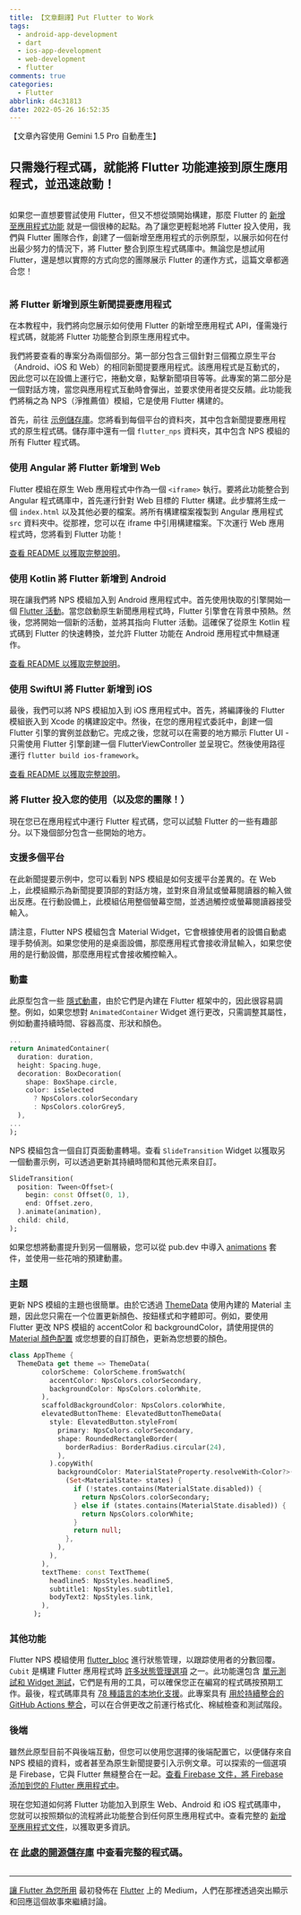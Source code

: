 ```yaml
---
title: 【文章翻譯】Put Flutter to Work
tags:
  - android-app-development
  - dart
  - ios-app-development
  - web-development
  - flutter
comments: true
categories:
  - Flutter
abbrlink: d4c31813
date: 2022-05-26 16:52:35
---
```


【文章內容使用 Gemini 1.5 Pro 自動產生】

## 只需幾行程式碼，就能將 Flutter 功能連接到原生應用程式，並迅速啟動！

<figure>
<img alt="" src="https://cdn-images-1.medium.com/max/1024/1*7pcNynupdvylRqlRdi6rPQ.png" />
</figure>

如果您一直想要嘗試使用 Flutter，但又不想從頭開始構建，那麼 Flutter 的 [新增至應用程式功能](https://docs.flutter.dev/development/add-to-app) 就是一個很棒的起點。為了讓您更輕鬆地將 Flutter 投入使用，我們與 Flutter 團隊合作，創建了一個新增至應用程式的示例原型，以展示如何在付出最少努力的情況下，將 Flutter 整合到原生程式碼庫中。無論您是想試用 Flutter，還是想以實際的方式向您的團隊展示 Flutter 的運作方式，這篇文章都適合您！

<figure>
<img alt="" src="https://cdn-images-1.medium.com/max/339/1*gJk1B6Jqynp6QGXirf8VBQ.gif" />
</figure>

### 將 Flutter 新增到原生新聞提要應用程式

在本教程中，我們將向您展示如何使用 Flutter 的新增至應用程式 API，僅需幾行程式碼，就能將 Flutter 功能整合到原生應用程式中。

我們將要查看的專案分為兩個部分。第一部分包含三個針對三個獨立原生平台（Android、iOS 和 Web）的相同新聞提要應用程式。該應用程式是互動式的，因此您可以在設備上運行它，捲動文章，點擊新聞項目等等。此專案的第二部分是一個對話方塊，當您與應用程式互動時會彈出，並要求使用者提交反饋。此功能我們將稱之為 NPS（淨推薦值）模組，它是使用 Flutter 構建的。

首先，前往 [示例儲存庫](https://github.com/flutter/put-flutter-to-work)。您將看到每個平台的資料夾，其中包含新聞提要應用程式的原生程式碼。儲存庫中還有一個 `flutter_nps` 資料夾，其中包含 NPS 模組的所有 Flutter 程式碼。

### 使用 Angular 將 Flutter 新增到 Web

Flutter 模組在原生 Web 應用程式中作為一個 `<iframe>` 執行。要將此功能整合到 Angular 程式碼庫中，首先運行針對 Web 目標的 Flutter 構建。此步驟將生成一個 `index.html` 以及其他必要的檔案。將所有構建檔案複製到 Angular 應用程式 `src` 資料夾中。從那裡，您可以在 iframe 中引用構建檔案。下次運行 Web 應用程式時，您將看到 Flutter 功能！

[查看 README 以獲取完整說明](https://github.com/flutter/put-flutter-to-work#web)。

### 使用 Kotlin 將 Flutter 新增到 Android

現在讓我們將 NPS 模組加入到 Android 應用程式中。首先使用快取的引擎開始一個 [Flutter 活動](https://docs.flutter.dev/development/add-to-app/android/add-flutter-screen#step-3-optional-use-a-cached-flutterengine)。當您啟動原生新聞應用程式時，Flutter 引擎會在背景中預熱。然後，您將開始一個新的活動，並將其指向 Flutter 活動。這確保了從原生 Kotlin 程式碼到 Flutter 的快速轉換，並允許 Flutter 功能在 Android 應用程式中無縫運作。

[查看 README 以獲取完整說明](https://github.com/flutter/put-flutter-to-work#android)。

### 使用 SwiftUI 將 Flutter 新增到 iOS

最後，我們可以將 NPS 模組加入到 iOS 應用程式中。首先，將編譯後的 Flutter 模組嵌入到 Xcode 的構建設定中。然後，在您的應用程式委託中，創建一個 Flutter 引擎的實例並啟動它。完成之後，您就可以在需要的地方顯示 Flutter UI - 只需使用 Flutter 引擎創建一個 FlutterViewController 並呈現它。然後使用路徑運行 `flutter build ios-framework`。

[查看 README 以獲取完整說明](https://github.com/flutter/put-flutter-to-work#ios)。

### 將 Flutter 投入您的使用（以及您的團隊！）

現在您已在應用程式中運行 Flutter 程式碼，您可以試驗 Flutter 的一些有趣部分。以下幾個部分包含一些開始的地方。

### 支援多個平台

在此新聞提要示例中，您可以看到 NPS 模組是如何支援平台差異的。在 Web 上，此模組顯示為新聞提要頂部的對話方塊，並對來自滑鼠或螢幕閱讀器的輸入做出反應。在行動設備上，此模組佔用整個螢幕空間，並透過觸控或螢幕閱讀器接受輸入。

請注意，Flutter NPS 模組包含 Material Widget，它會根據使用者的設備自動處理手勢偵測。如果您使用的是桌面設備，那麼應用程式會接收滑鼠輸入，如果您使用的是行動設備，那麼應用程式會接收觸控輸入。

### 動畫

此原型包含一些 [隱式動畫](https://docs.flutter.dev/development/ui/animations/implicit-animations)，由於它們是內建在 Flutter 框架中的，因此很容易調整。例如，如果您想對 `AnimatedContainer` Widget 進行更改，只需調整其屬性，例如動畫持續時間、容器高度、形狀和顏色。

```dart
...
return AnimatedContainer(
  duration: duration,
  height: Spacing.huge,
  decoration: BoxDecoration(
    shape: BoxShape.circle,
    color: isSelected 
      ? NpsColors.colorSecondary 
      : NpsColors.colorGrey5,
  ),
...
);
```

NPS 模組包含一個自訂頁面動畫轉場。查看 `SlideTransition` Widget 以獲取另一個動畫示例，可以透過更新其持續時間和其他元素來自訂。

```dart
SlideTransition(
  position: Tween<Offset>(
    begin: const Offset(0, 1),
    end: Offset.zero,
  ).animate(animation),
  child: child,
);
```

如果您想將動畫提升到另一個層級，您可以從 pub.dev 中導入 [animations](https://pub.dev/packages/animations) 套件，並使用一些花哨的預建動畫。

### 主題

更新 NPS 模組的主題也很簡單。由於它透過 [ThemeData](https://api.flutter.dev/flutter/material/ThemeData-class.html) 使用內建的 Material 主題，因此您只需在一个位置更新顏色、按鈕樣式和字體即可。例如，要使用 Flutter 更改 NPS 模組的 accentColor 和 backgroundColor，請使用提供的 [Material 顏色配置](https://api.flutter.dev/flutter/material/Colors-class.html) 或您想要的自訂顏色，更新為您想要的顏色。

```dart
class AppTheme {
  ThemeData get theme => ThemeData(
        colorScheme: ColorScheme.fromSwatch(
          accentColor: NpsColors.colorSecondary,
          backgroundColor: NpsColors.colorWhite,
        ),
        scaffoldBackgroundColor: NpsColors.colorWhite,
        elevatedButtonTheme: ElevatedButtonThemeData(
          style: ElevatedButton.styleFrom(
            primary: NpsColors.colorSecondary,
            shape: RoundedRectangleBorder(
              borderRadius: BorderRadius.circular(24),
            ),
          ).copyWith(
            backgroundColor: MaterialStateProperty.resolveWith<Color?>(
              (Set<MaterialState> states) {
                if (!states.contains(MaterialState.disabled)) {
                  return NpsColors.colorSecondary;
                } else if (states.contains(MaterialState.disabled)) {
                  return NpsColors.colorWhite;
                }
                return null;
              },
            ),
          ),
        ),
        textTheme: const TextTheme(
          headline5: NpsStyles.headline5,
          subtitle1: NpsStyles.subtitle1,
          bodyText2: NpsStyles.link,
        ),
      );
```

### 其他功能

Flutter NPS 模組使用 [flutter_bloc](https://pub.dev/packages/flutter_bloc) 進行狀態管理，以跟踪使用者的分數回覆。`Cubit` 是構建 Flutter 應用程式時 [許多狀態管理選項](https://docs.flutter.dev/development/data-and-backend/state-mgmt/options) 之一。此功能還包含 [單元測試和 Widget 測試](https://docs.flutter.dev/testing)，它們是有用的工具，可以確保您正在編寫的程式碼按預期工作。最後，程式碼庫具有 [78 種語言的本地化支援](https://docs.flutter.dev/development/accessibility-and-localization/internationalization)。此專案具有 [用於持續整合的 GitHub Actions 整合](https://github.com/VGVentures/take-flutter-home/tree/main/.github/workflows)，可以在合併更改之前運行格式化、棉絨檢查和測試階段。

### 後端

雖然此原型目前不與後端互動，但您可以使用您選擇的後端配置它，以便儲存來自 NPS 模組的資料，或者甚至為原生新聞提要引入示例文章。可以探索的一個選項是 Firebase，它與 Flutter 無縫整合在一起。[查看 Firebase 文件，將 Firebase 添加到您的 Flutter 應用程式中](https://firebase.google.com/docs/flutter/setup?platform=ios)。

現在您知道如何將 Flutter 功能加入到原生 Web、Android 和 iOS 程式碼庫中，您就可以按照類似的流程將此功能整合到任何原生應用程式中。查看完整的 [新增至應用程式文件](https://docs.flutter.dev/development/add-to-app)，以獲取更多資訊。

### 在 [此處的開源儲存庫](https://github.com/flutter/put-flutter-to-work) 中查看完整的程式碼。

<img src="https://medium.com/_/stat?event=post.clientViewed&referrerSource=full_rss&postId=95f5fdcc592e" width="1" height="1" alt=""><hr><p><a href="https://medium.com/flutter/put-flutter-to-work-95f5fdcc592e">讓 Flutter 為您所用</a> 最初發佈在 <a href="https://medium.com/flutter">Flutter</a> 上的 Medium，人們在那裡透過突出顯示和回應這個故事來繼續討論。</p>
